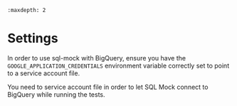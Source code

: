 ```{toctree}
:maxdepth: 2
```

# Settings

In order to use sql-mock with BigQuery, ensure you have the `GOOGLE_APPLICATION_CREDENTIALS` environment variable correctly set to point to a service account file.

You need to service account file in order to let SQL Mock connect to BigQuery while running the tests.
